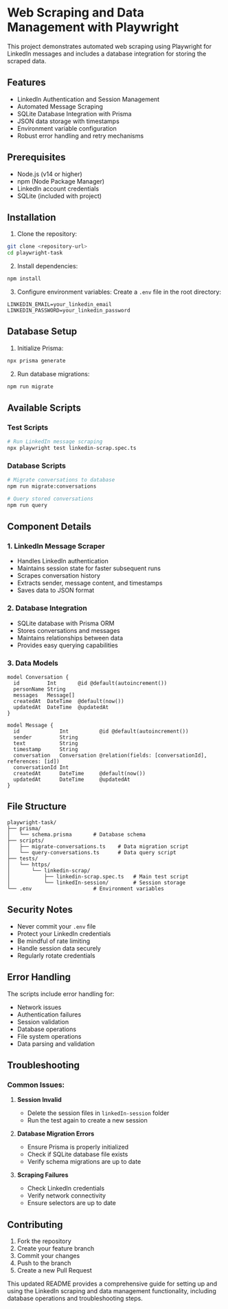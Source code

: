# Web Scraping and Data Management with Playwright

This project demonstrates automated web scraping using Playwright for LinkedIn messages and includes a database integration for storing the scraped data.

## Features

- LinkedIn Authentication and Session Management
- Automated Message Scraping
- SQLite Database Integration with Prisma
- JSON data storage with timestamps
- Environment variable configuration
- Robust error handling and retry mechanisms

## Prerequisites

- Node.js (v14 or higher)
- npm (Node Package Manager)
- LinkedIn account credentials
- SQLite (included with project)

## Installation

1. Clone the repository:
```bash
git clone <repository-url>
cd playwright-task
```

2. Install dependencies:
```bash
npm install
```

3. Configure environment variables:
Create a `.env` file in the root directory:

```env
LINKEDIN_EMAIL=your_linkedin_email
LINKEDIN_PASSWORD=your_linkedin_password
```

## Database Setup

1. Initialize Prisma:
```bash
npx prisma generate
```

2. Run database migrations:
```bash
npm run migrate
```

## Available Scripts

### Test Scripts
```bash
# Run LinkedIn message scraping
npx playwright test linkedin-scrap.spec.ts
```

### Database Scripts
```bash
# Migrate conversations to database
npm run migrate:conversations

# Query stored conversations
npm run query
```

## Component Details

### 1. LinkedIn Message Scraper
- Handles LinkedIn authentication
- Maintains session state for faster subsequent runs
- Scrapes conversation history
- Extracts sender, message content, and timestamps
- Saves data to JSON format

### 2. Database Integration
- SQLite database with Prisma ORM
- Stores conversations and messages
- Maintains relationships between data
- Provides easy querying capabilities

### 3. Data Models
```prisma
model Conversation {
  id         Int       @id @default(autoincrement())
  personName String
  messages   Message[]
  createdAt  DateTime  @default(now())
  updatedAt  DateTime  @updatedAt
}

model Message {
  id             Int          @id @default(autoincrement())
  sender         String
  text           String
  timestamp      String
  conversation   Conversation @relation(fields: [conversationId], references: [id])
  conversationId Int
  createdAt      DateTime     @default(now())
  updatedAt      DateTime     @updatedAt
}
```

## File Structure
```
playwright-task/
├── prisma/
│   └── schema.prisma       # Database schema
├── scripts/
│   ├── migrate-conversations.ts    # Data migration script
│   └── query-conversations.ts      # Data query script
├── tests/
│   └── https/
│       └── linkedin-scrap/
│           ├── linkedin-scrap.spec.ts   # Main test script
│           └── linkedIn-session/        # Session storage
└── .env                    # Environment variables
```

## Security Notes

- Never commit your `.env` file
- Protect your LinkedIn credentials
- Be mindful of rate limiting
- Handle session data securely
- Regularly rotate credentials

## Error Handling

The scripts include error handling for:
- Network issues
- Authentication failures
- Session validation
- Database operations
- File system operations
- Data parsing and validation

## Troubleshooting

### Common Issues:

1. **Session Invalid**
   - Delete the session files in `linkedIn-session` folder
   - Run the test again to create a new session

2. **Database Migration Errors**
   - Ensure Prisma is properly initialized
   - Check if SQLite database file exists
   - Verify schema migrations are up to date

3. **Scraping Failures**
   - Check LinkedIn credentials
   - Verify network connectivity
   - Ensure selectors are up to date

## Contributing

1. Fork the repository
2. Create your feature branch
3. Commit your changes
4. Push to the branch
5. Create a new Pull Request

This updated README provides a comprehensive guide for setting up and using the LinkedIn scraping and data management functionality, including database operations and troubleshooting steps.

